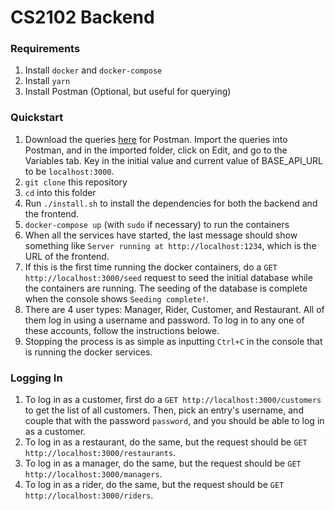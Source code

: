 # CS2102 Backend

### Requirements

1. Install `docker` and `docker-compose`
2. Install `yarn`
3. Install Postman (Optional, but useful for querying)

### Quickstart

1. Download the queries [here](https://www.getpostman.com/collections/4e0f7e8fcc9132718633) for Postman. Import the queries into Postman, and in the imported folder, click on Edit, and go to the Variables tab. Key in the initial value and current value of BASE_API_URL to be `localhost:3000`.
2. `git clone` this repository
3. `cd` into this folder
4. Run `./install.sh` to install the dependencies for both the backend and the frontend.
5. `docker-compose up` (with `sudo` if necessary) to run the containers
6. When all the services have started, the last message should show something like `Server running at http://localhost:1234`, which is the URL of the frontend.
7. If this is the first time running the docker containers, do a `GET http://localhost:3000/seed` request to seed the initial database while the containers are running. The seeding of the database is complete when the console shows `Seeding complete!`.
8. There are 4 user types: Manager, Rider, Customer, and Restaurant. All of them log in using a username and password. To log in to any one of these accounts, follow the instructions belowe.
9. Stopping the process is as simple as inputting `Ctrl+C` in the console that is running the docker services.

### Logging In

1. To log in as a customer, first do a `GET http://localhost:3000/customers` to get the list of all customers. Then, pick an entry's username, and couple that with the password `password`, and you should be able to log in as a customer.
2. To log in as a restaurant, do the same, but the request should be `GET http://localhost:3000/restaurants`.
3. To log in as a manager, do the same, but the request should be `GET http://localhost:3000/managers`.
4. To log in as a rider, do the same, but the request should be `GET http://localhost:3000/riders`.
